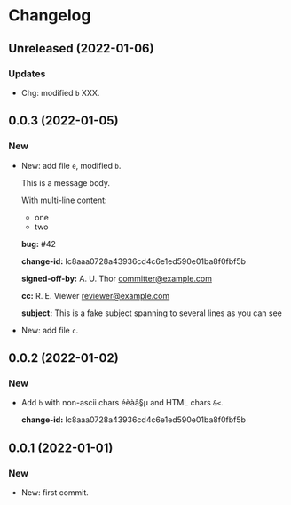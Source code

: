 # Changelog

## Unreleased (2022-01-06)

### Updates

- Chg: modified ``b`` XXX.
    
## 0.0.3 (2022-01-05)

### New

- New: add file ``e``, modified ``b``.
    
  This is a message body.

  With multi-line content:
  - one
  - two

  **bug:** #42

  **change-id:** Ic8aaa0728a43936cd4c6e1ed590e01ba8f0fbf5b

  **signed-off-by:** A. U. Thor <committer@example.com>

  **cc:** R. E. Viewer <reviewer@example.com>

  **subject:** This is a fake subject spanning to several lines
as you can see

- New: add file ``c``.
    
## 0.0.2 (2022-01-02)

### New

- Add ``b`` with non-ascii chars éèàâ§µ and HTML chars ``&<``.
    
  **change-id:** Ic8aaa0728a43936cd4c6e1ed590e01ba8f0fbf5b

## 0.0.1 (2022-01-01)

### New

- New: first commit.    
